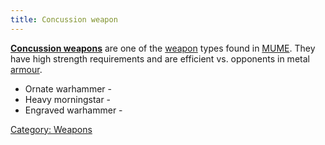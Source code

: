 ```yaml
---
title: Concussion weapon
---
```


**[Concussion weapons](Concussion_weapons "wikilink")** are one of the
[weapon](weapon "wikilink") types found in [MUME](MUME "wikilink"). They
have high strength requirements and are efficient vs. opponents in metal
[armour](armour "wikilink").

- Ornate warhammer -
- Heavy morningstar -
- Engraved warhammer -

[Category: Weapons](Category:_Weapons "wikilink")